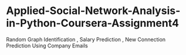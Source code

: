 # Applied-Social-Network-Analysis-in-Python-Coursera-Assignment4
Random Graph Identification , Salary Prediction , New Connection Prediction Using Company Emails
